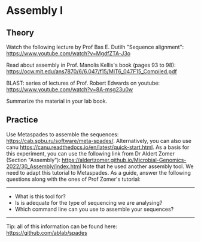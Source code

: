 # Assembly I

## Theory

Watch the following lecture by Prof Bas E. Dutilh "Sequence alignment": https://www.youtube.com/watch?v=MgdfZTA-J3o  

Read about assembly in Prof. Manolis Kellis's book (pages 93 to 98): https://ocw.mit.edu/ans7870/6/6.047/f15/MIT6_047F15_Compiled.pdf    

BLAST: series of lectures of Prof. Robert Edwards on youtube: https://www.youtube.com/watch?v=8A-msg23u0w

Summarize the material in your lab book.  

## Practice

Use Metaspades to assemble the sequences: https://cab.spbu.ru/software/meta-spades/. Alternatively, you can also use canu https://canu.readthedocs.io/en/latest/quick-start.html. As a basis for this experiment, you can use the following link from Dr Aldert Zomer (Section "Assembly"):  https://aldertzomer.github.io/Microbial-Genomics-2022/30_Assembly/index.html Note that he used another assembly tool. We need to adapt this tutorial to Metaspades. As a guide, answer the following questions along with the ones of Prof Zomer's tutorial:

-----

- What is this tool for?
- Is is adequate for the type of sequencing we are analysing?
- Which command line can you use to assemble your sequences?

-----

Tip: all of this information can be found here: https://github.com/ablab/spades
